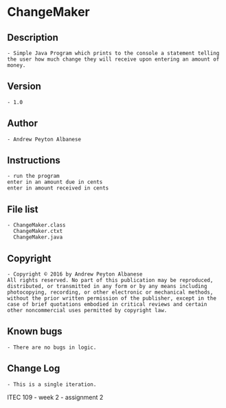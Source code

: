 # ChangeMaker

## Description 
	- Simple Java Program which prints to the console a statement telling the user how much change they will receive upon entering an amount of money.
## Version 
	- 1.0
## Author 
	- Andrew Peyton Albanese
## Instructions 
	- run the program
    enter in an amount due in cents
    enter in amount received in cents
## File list 
	- ChangeMaker.class
	  ChangeMaker.ctxt
	  ChangeMaker.java
## Copyright 
	- Copyright © 2016 by Andrew Peyton Albanese
	All rights reserved. No part of this publication may be reproduced, distributed, or transmitted in any form or by any means including photocopying, recording, or other electronic or mechanical methods, without the prior written permission of the publisher, except in the case of brief quotations embodied in critical reviews and certain other noncommercial uses permitted by copyright law.
## Known bugs
	- There are no bugs in logic.
## Change Log 
	- This is a single iteration. 

ITEC 109 - week 2 - assignment 2
